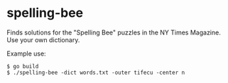 # spelling-bee

Finds solutions for the "Spelling Bee" puzzles in the NY Times Magazine. Use your own dictionary.


Example use: 

```
$ go build
$ ./spelling-bee -dict words.txt -outer tifecu -center n 

```
